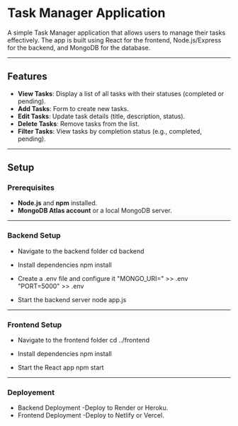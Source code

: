 # Task Manager Application

A simple Task Manager application that allows users to manage their tasks effectively. The app is built using React for the frontend, Node.js/Express for the backend, and MongoDB for the database.

---

## Features

- **View Tasks**: Display a list of all tasks with their statuses (completed or pending).
- **Add Tasks**: Form to create new tasks.
- **Edit Tasks**: Update task details (title, description, status).
- **Delete Tasks**: Remove tasks from the list.
- **Filter Tasks**: View tasks by completion status (e.g., completed, pending).

---

## Setup

### Prerequisites

- **Node.js** and **npm** installed.
- **MongoDB Atlas account** or a local MongoDB server.

---

### Backend Setup


- Navigate to the backend folder
cd backend

- Install dependencies
npm install

- Create a .env file and configure it
 "MONGO_URI=<Your MongoDB Connection String>" >> .env
 "PORT=5000" >> .env

- Start the backend server node app.js

---

### Frontend Setup

* Navigate to the frontend folder
cd ../frontend

* Install dependencies
npm install

* Start the React app
npm start

---

### Deployement

* Backend Deployment
-Deploy to Render or Heroku.
* Frontend Deployment
-Deploy to Netlify or Vercel.


